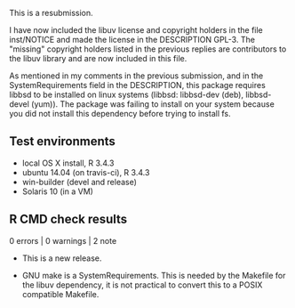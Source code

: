 This is a resubmission.

I have now included the libuv license and copyright holders in the file inst/NOTICE
and made the license in the DESCRIPTION GPL-3. The "missing" copyright holders listed in
the previous replies are contributors to the libuv library and are now included
in this file.

As mentioned in my comments in the previous submission, and in the
SystemRequirements field in the DESCRIPTION, this package requires libbsd to be
installed on linux systems (libbsd: libbsd-dev (deb), libbsd-devel (yum)). The
package was failing to install on your system because you did not install this
dependency before trying to install fs.

## Test environments
* local OS X install, R 3.4.3
* ubuntu 14.04 (on travis-ci), R 3.4.3
* win-builder (devel and release)
* Solaris 10 (in a VM)

## R CMD check results

0 errors | 0 warnings | 2 note

* This is a new release.

* GNU make is a SystemRequirements.
  This is needed by the Makefile for the libuv dependency, it is not practical
  to convert this to a POSIX compatible Makefile.
